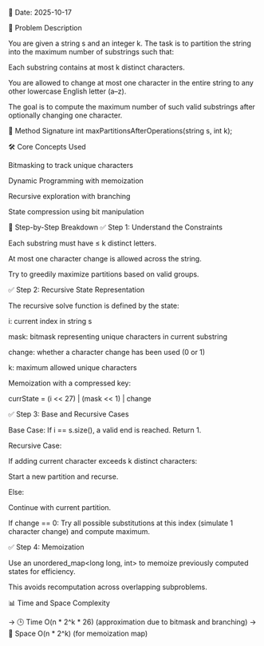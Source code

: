 📅 Date: 2025-10-17

📌 Problem Description

You are given a string s and an integer k. The task is to partition the string into the maximum number of substrings such that:

Each substring contains at most k distinct characters.

You are allowed to change at most one character in the entire string to any other lowercase English letter (a–z).

The goal is to compute the maximum number of such valid substrings after optionally changing one character.

🔧 Method Signature
int maxPartitionsAfterOperations(string s, int k);

🛠 Core Concepts Used

Bitmasking to track unique characters

Dynamic Programming with memoization

Recursive exploration with branching

State compression using bit manipulation

🔢 Step-by-Step Breakdown
✅ Step 1: Understand the Constraints

Each substring must have ≤ k distinct letters.

At most one character change is allowed across the string.

Try to greedily maximize partitions based on valid groups.

✅ Step 2: Recursive State Representation

The recursive solve function is defined by the state:

i: current index in string s

mask: bitmask representing unique characters in current substring

change: whether a character change has been used (0 or 1)

k: maximum allowed unique characters

Memoization with a compressed key:

currState = (i << 27) | (mask << 1) | change

✅ Step 3: Base and Recursive Cases

Base Case: If i == s.size(), a valid end is reached. Return 1.

Recursive Case:

If adding current character exceeds k distinct characters:

Start a new partition and recurse.

Else:

Continue with current partition.

If change == 0: Try all possible substitutions at this index (simulate 1 character change) and compute maximum.

✅ Step 4: Memoization

Use an unordered_map<long long, int> to memoize previously computed states for efficiency.

This avoids recomputation across overlapping subproblems.

📊 Time and Space Complexity

-> 🕒 Time	O(n * 2^k * 26) (approximation due to bitmask and branching)
-> 💾 Space	O(n * 2^k) (for memoization map)